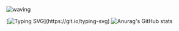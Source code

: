 ![waving](https://capsule-render.vercel.app/api?type=waving&height=200&text=Waving!&fontAlign=80&fontAlignY=40&color=gradient)

[![Typing SVG](https://readme-typing-svg.demolab.com?font=Fira+Code&pause=1000&color=A30CFF&width=435&lines=Hi+I'm+Backend+Developer+JoSungYeon;%EC%95%88%EB%85%95%ED%95%98%EC%84%B8%EC%9A%94+%EB%B0%B1%EC%97%94%EB%93%9C+%EA%B0%9C%EB%B0%9C%EC%9E%90+%EC%A1%B0%EC%84%B1%EC%9E%85%EB%8B%88%EB%8B%A4.)](https://git.io/typing-svg)
![Anurag's GitHub stats](https://github-readme-stats.vercel.app/api?username=JoSungYeon-000607&hide=contribs,icons=true&theme=radical)


<!--
**JoSungYeon-000607/JoSungYeon-000607** is a ✨ _special_ ✨ repository because its `README.md` (this file) appears on your GitHub profile.

Here are some ideas to get you started:

- 🔭 I’m currently working on ...
- 🌱 I’m currently learning ...
- 👯 I’m looking to collaborate on ...
- 🤔 I’m looking for help with ...
- 💬 Ask me about ...
- 📫 How to reach me: ...
- 😄 Pronouns: ...
- ⚡ Fun fact: ...
-->
